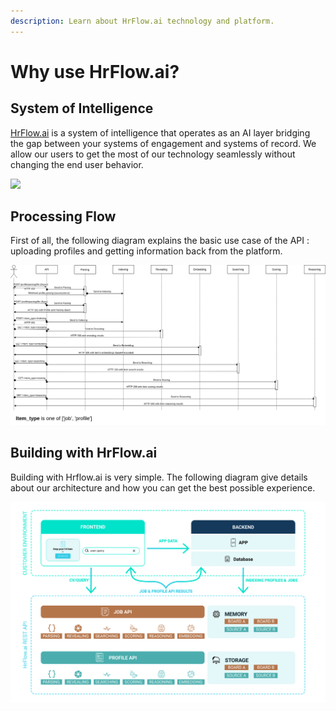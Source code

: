 ```yaml
---
description: Learn about HrFlow.ai technology and platform.
---
```


# Why use HrFlow.ai?

## System of Intelligence

[HrFlow.ai](https://hrflow.ai) is a system of intelligence that operates as an AI layer bridging the gap between your systems of engagement and systems of record. We allow our users to get the most of our technology seamlessly without changing the end user behavior.

![](.gitbook/assets/image24.png)

## Processing Flow

First of all, the following diagram explains the basic use case of the API : uploading profiles and getting information back from the platform.

![](.gitbook/assets/api_sequence_diagram.png)

## Building with HrFlow.ai

Building with Hrflow.ai is very simple. The following diagram give details about our architecture and how you can get the best possible experience.

![](.gitbook/assets/stack-1-.svg)

